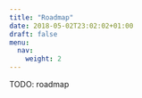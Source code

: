```yaml
---
title: "Roadmap"
date: 2018-05-02T23:02:02+01:00
draft: false
menu:
  nav:
    weight: 2
---
```


TODO: roadmap
